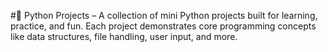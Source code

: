 #🐍 Python Projects – 
A collection of mini Python projects built for learning, practice, and fun. Each project demonstrates core programming concepts like data structures, file handling, user input, and more.
